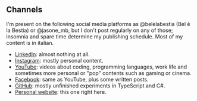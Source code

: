 ## Channels

I'm present on the following social media platforms as @belelabestia (Bel è la Bestia) or @jasone_mb, but I don't post regularly on any of those; insomnia and spare time determine my publishing schedule. Most of my content is in italian.

- [LinkedIn](https://www.linkedin.com/in/jasone-mb/): almost nothing at all.
- [Instagram](https://www.instagram.com/belelabestia/): mostly personal content.
- [YouTube](https://www.youtube.com/@belelabestia): videos about coding, programming languages, work life and sometimes more personal or "pop" contents such as gaming or cinema.
- [Facebook](https://www.facebook.com/belelabestia): same as YouTube, plus some written posts.
- [GitHub](https://github.com/belelabestia): mostly unfinished experiments in TypeScript and C#.
- [Personal website](https://belelabestia.it): this one right here.
